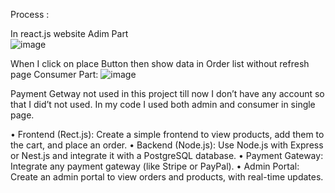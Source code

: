 Process : 

In react.js website
         Adim Part  
         ![image](https://github.com/ratanmaurya01/ecommerce/assets/151978027/765f75a0-e694-455e-8642-526a7bc9c1f3)

 
When I click on place Button then show data in Order list without refresh page 
          Consumer Part:
        ![image](https://github.com/ratanmaurya01/ecommerce/assets/151978027/9a6d09a9-814e-4105-9491-75966a6f9b8a)

Payment Getway not used in this project  till now I don’t have any account so that I did’t not used.
In my code I used both admin and consumer in single page.

•	Frontend (Rect.js): Create a simple frontend to view products, add them to the cart, and place an order.
•	Backend (Node.js): Use Node.js with Express or Nest.js and integrate it with a PostgreSQL database.
•	Payment Gateway: Integrate any payment gateway (like Stripe or PayPal).
•	Admin Portal: Create an admin portal to view orders and products, with real-time updates.


